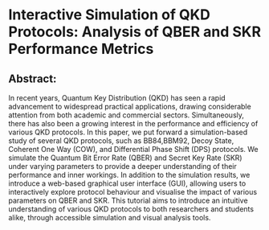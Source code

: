 # Interactive Simulation of QKD Protocols: Analysis of QBER and SKR Performance Metrics

## Abstract:
In recent years, Quantum Key Distribution (QKD) has seen a rapid advancement to widespread practical applications, drawing considerable attention from both academic and commercial sectors. Simultaneously, there has also been a growing interest in the performance and efficiency of various QKD protocols. In this paper, we put forward a simulation-based study of several QKD protocols, such as BB84,BBM92, Decoy State, Coherent One Way (COW), and Differential Phase Shift (DPS) protocols. We simulate the Quantum Bit Error Rate (QBER) and Secret Key Rate (SKR) under varying parameters to provide a deeper understanding of their performance and inner workings. In addition to the simulation results, we introduce a web-based graphical user interface (GUI), allowing users to interactively explore protocol behaviour and visualise the impact of various parameters on QBER and SKR. This tutorial aims to introduce an intuitive understanding of various QKD protocols to both researchers and students alike, through accessible simulation and visual analysis tools.

